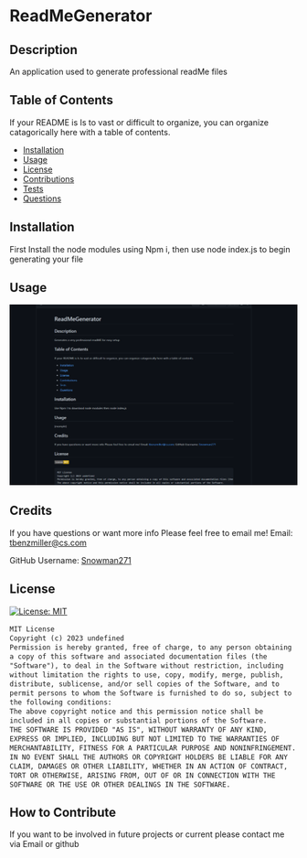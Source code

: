 
# ReadMeGenerator

## Description
An application used to generate professional readMe files

## Table of Contents
If your README is Is to vast or difficult to organize, you can organize catagorically here with a table of contents.
- [Installation](#installation)
- [Usage](#usage)
- [License](#license)
- [Contributions](#contributions)
- [Tests](#tests)
- [Questions](#questions)

## Installation
First Install the node modules using Npm i, then use node index.js to begin generating your file

## Usage
![alt text](assets/images/screenshotExample.png) 

## Credits
If you have questions or want more info Please feel free to email me!
Email: [tbenzmiller@cs.com](mailto:tbenzmiller@cs.com) 

GitHub Username: [Snowman271](https://github.com/Snowman271)

## License
[![License: MIT](https://img.shields.io/badge/License-MIT-yellow.svg)](https://opensource.org/licenses/MIT)

    MIT License
    Copyright (c) 2023 undefined
    Permission is hereby granted, free of charge, to any person obtaining a copy of this software and associated documentation files (the "Software"), to deal in the Software without restriction, including without limitation the rights to use, copy, modify, merge, publish, distribute, sublicense, and/or sell copies of the Software, and to permit persons to whom the Software is furnished to do so, subject to the following conditions:
    The above copyright notice and this permission notice shall be included in all copies or substantial portions of the Software.
    THE SOFTWARE IS PROVIDED "AS IS", WITHOUT WARRANTY OF ANY KIND, EXPRESS OR IMPLIED, INCLUDING BUT NOT LIMITED TO THE WARRANTIES OF MERCHANTABILITY, FITNESS FOR A PARTICULAR PURPOSE AND NONINFRINGEMENT. IN NO EVENT SHALL THE AUTHORS OR COPYRIGHT HOLDERS BE LIABLE FOR ANY CLAIM, DAMAGES OR OTHER LIABILITY, WHETHER IN AN ACTION OF CONTRACT, TORT OR OTHERWISE, ARISING FROM, OUT OF OR IN CONNECTION WITH THE SOFTWARE OR THE USE OR OTHER DEALINGS IN THE SOFTWARE.


## How to Contribute
If you want to be involved in future projects or current please contact me via Email or github
